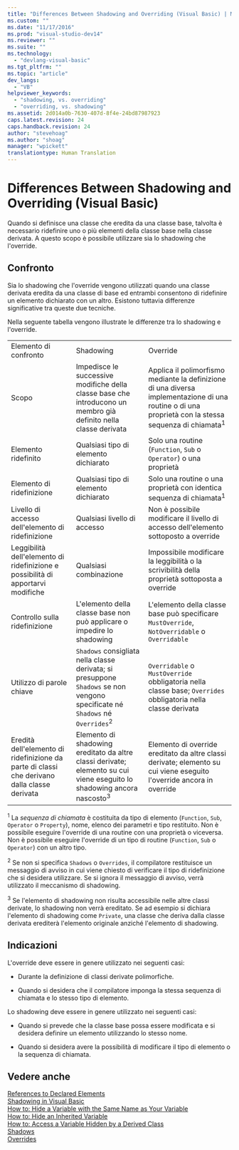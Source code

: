```yaml
---
title: "Differences Between Shadowing and Overriding (Visual Basic) | Microsoft Docs"
ms.custom: ""
ms.date: "11/17/2016"
ms.prod: "visual-studio-dev14"
ms.reviewer: ""
ms.suite: ""
ms.technology: 
  - "devlang-visual-basic"
ms.tgt_pltfrm: ""
ms.topic: "article"
dev_langs: 
  - "VB"
helpviewer_keywords: 
  - "shadowing, vs. overriding"
  - "overriding, vs. shadowing"
ms.assetid: 2d014a0b-7630-407d-8f4e-24bd87987923
caps.latest.revision: 24
caps.handback.revision: 24
author: "stevehoag"
ms.author: "shoag"
manager: "wpickett"
translationtype: Human Translation
---
```

# Differences Between Shadowing and Overriding (Visual Basic)
Quando si definisce una classe che eredita da una classe base, talvolta è necessario ridefinire uno o più elementi della classe base nella classe derivata.  A questo scopo è possibile utilizzare sia lo shadowing che l'override.  
  
## Confronto  
 Sia lo shadowing che l'override vengono utilizzati quando una classe derivata eredita da una classe di base ed entrambi consentono di ridefinire un elemento dichiarato con un altro.  Esistono tuttavia differenze significative tra queste due tecniche.  
  
 Nella seguente tabella vengono illustrate le differenze tra lo shadowing e l'override.  
  
||||  
|-|-|-|  
|Elemento di confronto|Shadowing|Override|  
|Scopo|Impedisce le successive modifiche della classe base che introducono un membro già definito nella classe derivata|Applica il polimorfismo mediante la definizione di una diversa implementazione di una routine o di una proprietà con la stessa sequenza di chiamata<sup>1</sup>|  
|Elemento ridefinito|Qualsiasi tipo di elemento dichiarato|Solo una routine \(`Function`, `Sub` o `Operator`\) o una proprietà|  
|Elemento di ridefinizione|Qualsiasi tipo di elemento dichiarato|Solo una routine o una proprietà con identica sequenza di chiamata<sup>1</sup>|  
|Livello di accesso dell'elemento di ridefinizione|Qualsiasi livello di accesso|Non è possibile modificare il livello di accesso dell'elemento sottoposto a override|  
|Leggibilità dell'elemento di ridefinizione e possibilità di apportarvi modifiche|Qualsiasi combinazione|Impossibile modificare la leggibilità o la scrivibilità della proprietà sottoposta a override|  
|Controllo sulla ridefinizione|L'elemento della classe base non può applicare o impedire lo shadowing|L'elemento della classe base può specificare `MustOverride`, `NotOverridable` o `Overridable`|  
|Utilizzo di parole chiave|`Shadows` consigliata nella classe derivata; si presuppone `Shadows` se non vengono specificate né `Shadows` né `Overrides`<sup>2</sup>|`Overridable` o `MustOverride` obbligatoria nella classe base; `Overrides` obbligatoria nella classe derivata|  
|Eredità dell'elemento di ridefinizione da parte di classi che derivano dalla classe derivata|Elemento di shadowing ereditato da altre classi derivate; elemento su cui viene eseguito lo shadowing ancora nascosto<sup>3</sup>|Elemento di override ereditato da altre classi derivate; elemento su cui viene eseguito l'override ancora in override|  
  
 <sup>1</sup> La *sequenza di chiamata* è costituita da tipo di elemento \(`Function`, `Sub`, `Operator` o `Property`\), nome, elenco dei parametri e tipo restituito.  Non è possibile eseguire l'override di una routine con una proprietà o viceversa.  Non è possibile eseguire l'override di un tipo di routine \(`Function`, `Sub` o `Operator`\) con un altro tipo.  
  
 <sup>2</sup> Se non si specifica `Shadows` o `Overrides`, il compilatore restituisce un messaggio di avviso in cui viene chiesto di verificare il tipo di ridefinizione che si desidera utilizzare.  Se si ignora il messaggio di avviso, verrà utilizzato il meccanismo di shadowing.  
  
 <sup>3</sup> Se l'elemento di shadowing non risulta accessibile nelle altre classi derivate, lo shadowing non verrà ereditato.  Se ad esempio si dichiara l'elemento di shadowing come `Private`, una classe che deriva dalla classe derivata erediterà l'elemento originale anziché l'elemento di shadowing.  
  
## Indicazioni  
 L'override deve essere in genere utilizzato nei seguenti casi:  
  
-   Durante la definizione di classi derivate polimorfiche.  
  
-   Quando si desidera che il compilatore imponga la stessa sequenza di chiamata e lo stesso tipo di elemento.  
  
 Lo shadowing deve essere in genere utilizzato nei seguenti casi:  
  
-   Quando si prevede che la classe base possa essere modificata e si desidera definire un elemento utilizzando lo stesso nome.  
  
-   Quando si desidera avere la possibilità di modificare il tipo di elemento o la sequenza di chiamata.  
  
## Vedere anche  
 [References to Declared Elements](../../../../visual-basic/programming-guide/language-features/declared-elements/references-to-declared-elements.md)   
 [Shadowing in Visual Basic](../../../../visual-basic/programming-guide/language-features/declared-elements/shadowing.md)   
 [How to: Hide a Variable with the Same Name as Your Variable](../../../../visual-basic/programming-guide/language-features/declared-elements/how-to-hide-a-variable-with-the-same-name-as-your-variable.md)   
 [How to: Hide an Inherited Variable](../../../../visual-basic/programming-guide/language-features/declared-elements/how-to-hide-an-inherited-variable.md)   
 [How to: Access a Variable Hidden by a Derived Class](../../../../visual-basic/programming-guide/language-features/declared-elements/how-to-access-a-variable-hidden-by-a-derived-class.md)   
 [Shadows](../../../../visual-basic/language-reference/modifiers/shadows.md)   
 [Overrides](../../../../visual-basic/language-reference/modifiers/overrides.md)
